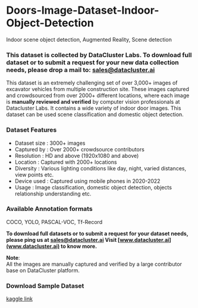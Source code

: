 # Doors-Image-Dataset-Indoor-Object-Detection
Indoor scene object detection, Augmented Reality, Scene detection
### **This dataset is collected by DataCluster Labs. To download full dataset or to submit a request for your new data collection needs, please drop a mail to:&nbsp;[sales@datacluster.ai](mailto:sales@datacluster.ai)**

This dataset is an extremely challenging set of over 3,000+ images of excavator vehicles from multiple construction site. These images captured and crowdsourced from over 2000+ different locations, where each image is **manually reviewed and verified** by computer vision professionals at Datacluster Labs. It contains a wide variety of indoor door images. This dataset can be used scene classification and domestic object detection.

### **Dataset Features**

- Dataset size : 3000+ images
- Captured by  : Over 2000+ crowdsource contributors
- Resolution   : HD and above (1920x1080 and above)
- Location     : Captured with 2000+ locations 
- Diversity    : Various lighting conditions like day, night, varied distances, view points etc.
- Device used  : Captured using mobile phones in 2020-2022  
- Usage 	   : Image classification, domestic object detection, objects relationship understanding etc.

### Available Annotation formats

COCO, YOLO, PASCAL-VOC, Tf-Record

**To download full datasets or to submit a request for your dataset needs, please ping us at [sales@datacluster.ai](sales@datacluster.ai) Visit [www.datacluster.ai](www.datacluster.ai) to know more.**  

**Note**:  
All the images are manually captured and verified by a large contributor base on DataCluster platform.    
### **Download Sample Dataset**  
[kaggle link](https://www.kaggle.com/datasets/dataclusterlabs/doors-doors)
